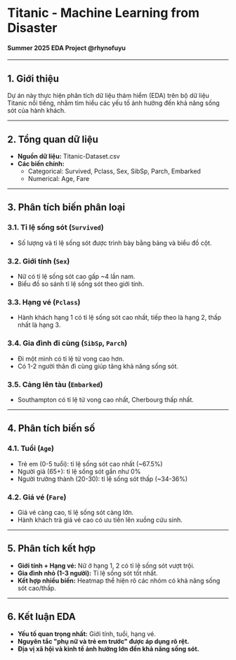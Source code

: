 # Titanic - Machine Learning from Disaster

#### Summer 2025 EDA Project @rhynofuyu

---

## 1. Giới thiệu

Dự án này thực hiện phân tích dữ liệu thám hiểm (EDA) trên bộ dữ liệu Titanic nổi tiếng, nhằm tìm hiểu các yếu tố ảnh hưởng đến khả năng sống sót của hành khách.

---

## 2. Tổng quan dữ liệu

- **Nguồn dữ liệu:** Titanic-Dataset.csv
- **Các biến chính:**
  - Categorical: Survived, Pclass, Sex, SibSp, Parch, Embarked
  - Numerical: Age, Fare

---

## 3. Phân tích biến phân loại

### 3.1. Tỉ lệ sống sót (`Survived`)
- Số lượng và tỉ lệ sống sót được trình bày bằng bảng và biểu đồ cột.

### 3.2. Giới tính (`Sex`)
- Nữ có tỉ lệ sống sót cao gấp ~4 lần nam.
- Biểu đồ so sánh tỉ lệ sống sót theo giới tính.

### 3.3. Hạng vé (`Pclass`)
- Hành khách hạng 1 có tỉ lệ sống sót cao nhất, tiếp theo là hạng 2, thấp nhất là hạng 3.

### 3.4. Gia đình đi cùng (`SibSp`, `Parch`)
- Đi một mình có tỉ lệ tử vong cao hơn.
- Có 1-2 người thân đi cùng giúp tăng khả năng sống sót.

### 3.5. Cảng lên tàu (`Embarked`)
- Southampton có tỉ lệ tử vong cao nhất, Cherbourg thấp nhất.

---

## 4. Phân tích biến số

### 4.1. Tuổi (`Age`)
- Trẻ em (0-5 tuổi): tỉ lệ sống sót cao nhất (~67.5%)
- Người già (65+): tỉ lệ sống sót gần như 0%
- Người trưởng thành (20-30): tỉ lệ sống sót thấp (~34-36%)

### 4.2. Giá vé (`Fare`)
- Giá vé càng cao, tỉ lệ sống sót càng lớn.
- Hành khách trả giá vé cao có ưu tiên lên xuồng cứu sinh.

---

## 5. Phân tích kết hợp

- **Giới tính + Hạng vé:** Nữ ở hạng 1, 2 có tỉ lệ sống sót vượt trội.
- **Gia đình nhỏ (1-3 người):** Tỉ lệ sống sót tốt nhất.
- **Kết hợp nhiều biến:** Heatmap thể hiện rõ các nhóm có khả năng sống sót cao/thấp.

---

## 6. Kết luận EDA

- **Yếu tố quan trọng nhất:** Giới tính, tuổi, hạng vé.
- **Nguyên tắc "phụ nữ và trẻ em trước" được áp dụng rõ rệt.**
- **Địa vị xã hội và kinh tế ảnh hưởng lớn đến khả năng sống sót.**
